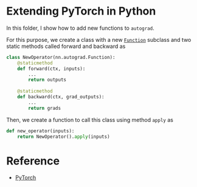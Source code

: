 Extending PyTorch in Python
============================

In this folder, I show how to add new functions to `autograd`. 

For this purpose, we create a class with a new [`Function`](https://pytorch.org/docs/stable/autograd.html#torch.autograd.Function) subclass and two static methods called forward and backward as 
```Python
class NewOperator(nn.autograd.Function):
    @staticmethod
    def forward(ctx, inputs):
        ...
        return outputs
    
    @staticmethod
    def backward(ctx, grad_outputs):
        ...
        return grads

```

Then, we create a function to call this class using method `apply` as
```Python
def new_operator(inputs):
    return NewOperator().apply(inputs)
```




Reference
==========
- [PyTorch](https://pytorch.org/docs/stable/notes/extending.html)